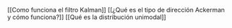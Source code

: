 [[Como funciona el filtro Kalman]]
[[¿Qué es el tipo de dirección Ackerman y cómo funciona?]]
[[Qué es la distribución unimodal]]
